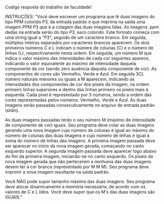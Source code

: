 Codigo resposta do trabalho de faculdade!

INSTRUÇÕES:
"Você deve escrever um programa que lê duas imagens do tipo PPM colorido P3, da entrada padrão e que imprima na saída uma imagem PPM P3 que é a colagem das duas imagens lidas.
As imagens .ppm dadas na entrada serão do tipo P3, ascii colorido. Este formato começa com uma string igual a "P3", seguido de um caractere branco. Em seguida, múltiplos inteiros separados por caracteres brancos aparecem. Os dois primeiros números C e L indicam o número de colunas (C) e o número de linhas (L), respectivamente nesta ordem. Em seguida, um número M que indica o valor máximo das intensidades de cada cor seguintes aparece, indicando o valor equivalente ao máximo de intensidade daquela componente da cor (sendo zero ausência daquela componente de cor). As componentes de cores são Vermelho, Verde e Azul. Em seguida 3CL número naturais menores ou iguais a M aparecem, indicando as intensidades dos componentes de cor dos pixeis da imagem, na ordem primeiro linhas superiores e dentro das linhas primeiro os pixeis mais à esquerda. Cada pixel é representado por 3 números, sendo a ordem das cores representadas pelos números: Vermelho, Verde e Azul. As duas imagens serão passadas consecutivamente no arquivo de entrada padrão (stdin).

As duas imagens passadas terão o seu número M (máximo de intensidade de componente de cor) iguais. Seu programa deve colar as duas imagens gerando uma nova imagem cujo número de colunas é igual ao máximo do número de colunas das duas imagens e cujo número de linhas é igual à soma do número de linhas das imagens. A primeira imagem passada deve ser aparecer no início da nova imagem gerada, começando no canto esquerdo superior. A segunda imagem passada deve aparecer logo abaixo do fim da primeira imagem, iniciando-se no canto esquerdo. Os pixeis da nova imagem gerada que não pertecerem a nenhuma das duas imagens devem ter a cor branca (representado por M M M). Seu programa deve imprimir a nova imagem resultante na saída padrão.

Você NÃO pode supor tamanho máximo das duas imagens. Seu programa deve alocar dinamicamente a memória necessária, de acordo com os valores de C e L lidos. Você deve supor que os M's das duas imagens são IGUAIS."